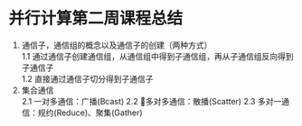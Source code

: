  # 并行计算第二周课程总结
 1. 通信子，通信组的概念以及通信子的创建（两种方式）  
    1.1 通过通信子创建通信组，从通信组中得到子通信组，再从子通信组反向得到子通信子   
    1.2 直接通过通信子切分得到子通信子
 2. 集合通信   
    2.1 一对多通信：广播(Bcast)
    2.2 多对多通信：散播(Scatter)
    2.3 多对一通信：规约(Reduce)、聚集(Gather)
        

 
 
 